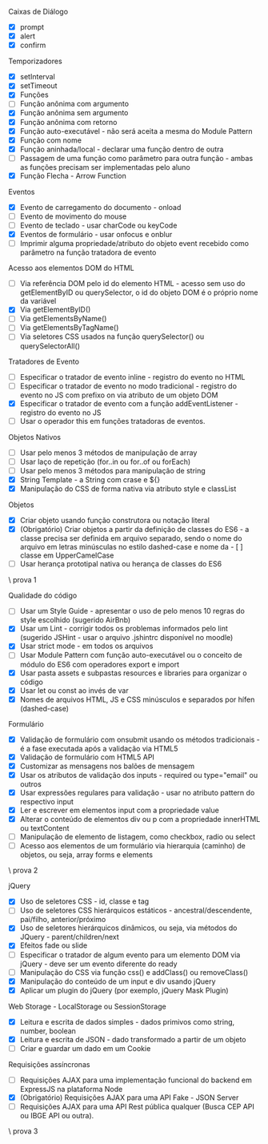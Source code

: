 Caixas de Diálogo
- [x] prompt
- [x] alert
- [x] confirm

Temporizadores
- [x] setInterval
- [x] setTimeout
- [x] Funções
- [ ] Função anônima com argumento
- [x] Função anônima sem argumento
- [x] Função anônima com retorno
- [x] Função auto-executável - não será aceita a mesma do Module Pattern
- [x] Função com nome
- [x] Função aninhada/local - declarar uma função dentro de outra
- [ ] Passagem de uma função como parâmetro para outra função - ambas as funções precisam ser implementadas pelo aluno
- [x] Função Flecha - Arrow Function

Eventos
- [x] Evento de carregamento do documento - onload
- [ ] Evento de movimento do mouse
- [ ] Evento de teclado - usar charCode ou keyCode
- [x] Eventos de formulário - usar onfocus e onblur
- [ ] Imprimir alguma propriedade/atributo do objeto event recebido como parâmetro na função tratadora de evento

Acesso aos elementos DOM do HTML
- [ ] Via referência DOM pelo id do elemento HTML - acesso sem uso do getElementByID ou querySelector, o id do objeto DOM é o próprio nome da variável
- [x] Via getElementByID()
- [ ] Via getElementsByName()
- [ ] Via getElementsByTagName()
- [ ] Via seletores CSS usados na função querySelector() ou querySelectorAll()

Tratadores de Evento
- [ ] Especificar o tratador de evento inline - registro do evento no HTML
- [ ] Especificar o tratador de evento no modo tradicional - registro do evento no JS com prefixo on via atributo de um objeto DOM
- [x] Especificar o tratador de evento com a função addEventListener - registro do evento no JS
- [ ] Usar o operador this em funções tratadoras de eventos.

Objetos Nativos
- [ ] Usar pelo menos 3 métodos de manipulação de array
- [ ] Usar laço de repetição (for..in ou for..of ou forEach)
- [ ] Usar pelo menos 3 métodos para manipulação de string
- [x] String Template - a String com crase e ${}
- [x] Manipulação do CSS de forma nativa via atributo style e classList

Objetos
- [x] Criar objeto usando função construtora ou notação literal
- [x] (Obrigatório) Criar objetos a partir da definição de classes do ES6 - a classe precisa ser definida em arquivo separado, sendo o nome do arquivo em letras minúsculas no estilo dashed-case e nome da - [ ] classe em UpperCamelCase
- [ ] Usar herança prototipal nativa ou herança de classes do ES6

\\ prova 1

Qualidade do código
- [ ] Usar um Style Guide - apresentar o uso de pelo menos 10 regras do style escolhido (sugerido AirBnb)
- [x] Usar um Lint - corrigir todos os problemas informados pelo lint (sugerido JSHint - usar o arquivo .jshintrc disponível no moodle)
- [x] Usar strict mode - em todos os arquivos
- [ ] Usar Module Pattern com função auto-executável ou o conceito de módulo do ES6 com operadores export e import
- [x] Usar pasta assets e subpastas resources e libraries para organizar o código
- [x] Usar let ou const ao invés de var
- [x] Nomes de arquivos HTML, JS e CSS minúsculos e separados por hífen (dashed-case)

Formulário
- [x] Validação de formulário com onsubmit usando os métodos tradicionais - é a fase executada após a validação via HTML5
- [x] Validação de formulário com HTML5 API
- [x] Customizar as mensagens nos balões de mensagem
- [x] Usar os atributos de validação dos inputs - required ou type="email" ou outros
- [x] Usar expressões regulares para validação - usar no atributo pattern do respectivo input
- [x] Ler e escrever em elementos input com a propriedade value
- [x] Alterar o conteúdo de elementos div ou p com a propriedade innerHTML ou textContent
- [ ] Manipulação de elemento de listagem, como checkbox, radio ou select
- [ ] Acesso aos elementos de um formulário via hierarquia (caminho) de objetos, ou seja, array forms e elements

\\ prova 2

jQuery
- [x] Uso de seletores CSS - id, classe e tag
- [ ] Uso de seletores CSS hierárquicos estáticos - ancestral/descendente, pai/filho, anterior/próximo
- [x] Uso de seletores hierárquicos dinâmicos, ou seja, via métodos do JQuery - parent/children/next
- [x] Efeitos fade ou slide
- [ ] Especificar o tratador de algum evento para um elemento DOM via jQuery - deve ser um evento diferente do ready
- [ ] Manipulação do CSS via função css() e addClass() ou removeClass()
- [x] Manipulação do conteúdo de um input e div usando jQuery
- [x] Aplicar um plugin do jQuery (por exemplo, jQuery Mask Plugin)

Web Storage - LocalStorage ou SessionStorage
- [x] Leitura e escrita de dados simples - dados primivos como string, number, boolean
- [x] Leitura e escrita de JSON - dado transformado a partir de um objeto
- [ ] Criar e guardar um dado em um Cookie

Requisições assíncronas
- [ ] Requisições AJAX para uma implementação funcional do backend em ExpressJS na plataforma Node
- [x] (Obrigatório) Requisições AJAX para uma API Fake - JSON Server 
- [ ] Requisições AJAX para uma API Rest pública qualquer (Busca CEP API ou IBGE API ou outra).

\\ prova 3